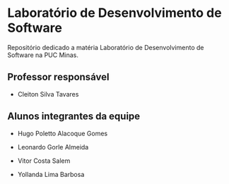 # Laboratório de Desenvolvimento de Software

Repositório dedicado a matéria Laboratório de Desenvolvimento de Software na PUC Minas.


## Professor responsável

* Cleiton Silva Tavares

## Alunos integrantes da equipe

* Hugo Poletto Alacoque Gomes

* Leonardo Gorle Almeida

* Vitor Costa Salem

* Yollanda Lima Barbosa
